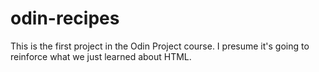 # odin-recipes
This is the first project in the Odin Project course.  I presume it's going to reinforce what we just learned about HTML.
